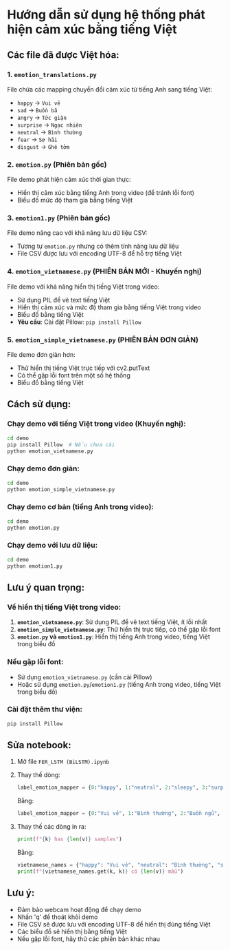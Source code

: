 # Hướng dẫn sử dụng hệ thống phát hiện cảm xúc bằng tiếng Việt

## Các file đã được Việt hóa:

### 1. `emotion_translations.py`
File chứa các mapping chuyển đổi cảm xúc từ tiếng Anh sang tiếng Việt:
- `happy` → `Vui vẻ`
- `sad` → `Buồn bã`
- `angry` → `Tức giận`
- `surprise` → `Ngạc nhiên`
- `neutral` → `Bình thường`
- `fear` → `Sợ hãi`
- `disgust` → `Ghê tởm`

### 2. `emotion.py` (Phiên bản gốc)
File demo phát hiện cảm xúc thời gian thực:
- Hiển thị cảm xúc bằng tiếng Anh trong video (để tránh lỗi font)
- Biểu đồ mức độ tham gia bằng tiếng Việt

### 3. `emotion1.py` (Phiên bản gốc)
File demo nâng cao với khả năng lưu dữ liệu CSV:
- Tương tự `emotion.py` nhưng có thêm tính năng lưu dữ liệu
- File CSV được lưu với encoding UTF-8 để hỗ trợ tiếng Việt

### 4. `emotion_vietnamese.py` (PHIÊN BẢN MỚI - Khuyến nghị)
File demo với khả năng hiển thị tiếng Việt trong video:
- Sử dụng PIL để vẽ text tiếng Việt
- Hiển thị cảm xúc và mức độ tham gia bằng tiếng Việt trong video
- Biểu đồ bằng tiếng Việt
- **Yêu cầu**: Cài đặt Pillow: `pip install Pillow`

### 5. `emotion_simple_vietnamese.py` (PHIÊN BẢN ĐƠN GIẢN)
File demo đơn giản hơn:
- Thử hiển thị tiếng Việt trực tiếp với cv2.putText
- Có thể gặp lỗi font trên một số hệ thống
- Biểu đồ bằng tiếng Việt

## Cách sử dụng:

### Chạy demo với tiếng Việt trong video (Khuyến nghị):
```bash
cd demo
pip install Pillow  # Nếu chưa cài
python emotion_vietnamese.py
```

### Chạy demo đơn giản:
```bash
cd demo
python emotion_simple_vietnamese.py
```

### Chạy demo cơ bản (tiếng Anh trong video):
```bash
cd demo
python emotion.py
```

### Chạy demo với lưu dữ liệu:
```bash
cd demo
python emotion1.py
```

## Lưu ý quan trọng:

### Về hiển thị tiếng Việt trong video:
1. **`emotion_vietnamese.py`**: Sử dụng PIL để vẽ text tiếng Việt, ít lỗi nhất
2. **`emotion_simple_vietnamese.py`**: Thử hiển thị trực tiếp, có thể gặp lỗi font
3. **`emotion.py` và `emotion1.py`**: Hiển thị tiếng Anh trong video, tiếng Việt trong biểu đồ

### Nếu gặp lỗi font:
- Sử dụng `emotion_vietnamese.py` (cần cài Pillow)
- Hoặc sử dụng `emotion.py`/`emotion1.py` (tiếng Anh trong video, tiếng Việt trong biểu đồ)

### Cài đặt thêm thư viện:
```bash
pip install Pillow
```

## Sửa notebook:
1. Mở file `FER_LSTM (BiLSTM).ipynb`
2. Thay thế dòng:
   ```python
   label_emotion_mapper = {0:"happy", 1:"neutral", 2:"sleepy", 3:"surprise"}
   ```
   Bằng:
   ```python
   label_emotion_mapper = {0:"Vui vẻ", 1:"Bình thường", 2:"Buồn ngủ", 3:"Ngạc nhiên"}
   ```

3. Thay thế các dòng in ra:
   ```python
   print(f"{k} has {len(v)} samples")
   ```
   Bằng:
   ```python
   vietnamese_names = {"happy": "Vui vẻ", "neutral": "Bình thường", "sleepy": "Buồn ngủ", "surprise": "Ngạc nhiên"}
   print(f"{vietnamese_names.get(k, k)} có {len(v)} mẫu")
   ```

## Lưu ý:
- Đảm bảo webcam hoạt động để chạy demo
- Nhấn 'q' để thoát khỏi demo
- File CSV sẽ được lưu với encoding UTF-8 để hiển thị đúng tiếng Việt
- Các biểu đồ sẽ hiển thị bằng tiếng Việt
- Nếu gặp lỗi font, hãy thử các phiên bản khác nhau 